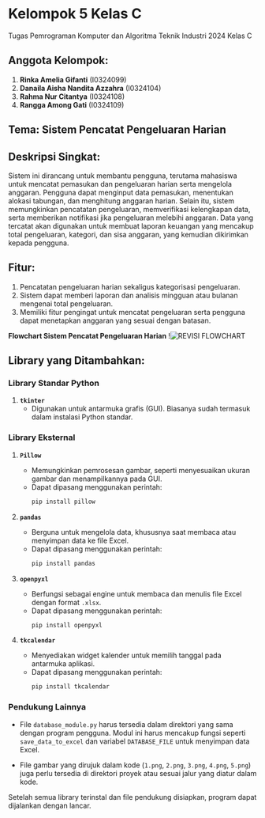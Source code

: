 # Kelompok 5 Kelas C
Tugas Pemrograman Komputer dan Algoritma Teknik Industri 2024 Kelas C

## Anggota Kelompok:
1. **Rinka Amelia Gifanti** (I0324099)
2. **Danaila Aisha Nandita Azzahra** (I0324104)
3. **Rahma Nur Citantya** (I0324108)
4. **Rangga Among Gati** (I0324109)

## Tema: Sistem Pencatat Pengeluaran Harian

## Deskripsi Singkat:
Sistem ini dirancang untuk membantu pengguna, terutama mahasiswa untuk mencatat pemasukan dan pengeluaran harian serta mengelola anggaran. Pengguna dapat menginput data pemasukan, menentukan alokasi tabungan, dan menghitung anggaran harian. Selain itu, sistem memungkinkan pencatatan pengeluaran, memverifikasi kelengkapan data, serta memberikan notifikasi jika pengeluaran melebihi anggaran. Data yang tercatat akan digunakan untuk membuat laporan keuangan yang mencakup total pengeluaran, kategori, dan sisa anggaran, yang kemudian dikirimkan kepada pengguna.

## Fitur:
1. Pencatatan pengeluaran harian sekaligus kategorisasi pengeluaran. 
2. Sistem dapat memberi laporan dan analisis mingguan atau bulanan mengenai total pengeluaran. 
3. Memiliki fitur pengingat untuk mencatat pengeluaran serta pengguna dapat menetapkan anggaran yang sesuai dengan batasan.

**Flowchart Sistem Pencatat Pengeluaran Harian**
!![REVISI FLOWCHART](https://github.com/user-attachments/assets/e46ff424-e7ed-4552-97da-fd902c260d0a)

## Library yang Ditambahkan:
### **Library Standar Python**
1. **`tkinter`**
   - Digunakan untuk antarmuka grafis (GUI). Biasanya sudah termasuk dalam instalasi Python standar.

### **Library Eksternal**
1. **`Pillow`**
   - Memungkinkan pemrosesan gambar, seperti menyesuaikan ukuran gambar dan menampilkannya pada GUI.
   - Dapat dipasang menggunakan perintah:  
     ```bash
     pip install pillow
     ```

2. **`pandas`**
   - Berguna untuk mengelola data, khususnya saat membaca atau menyimpan data ke file Excel.
   - Dapat dipasang menggunakan perintah:  
     ```bash
     pip install pandas
     ```

3. **`openpyxl`**
   - Berfungsi sebagai engine untuk membaca dan menulis file Excel dengan format `.xlsx`.
   - Dapat dipasang menggunakan perintah:  
     ```bash
     pip install openpyxl
     ```

4. **`tkcalendar`**
   - Menyediakan widget kalender untuk memilih tanggal pada antarmuka aplikasi.
   - Dapat dipasang menggunakan perintah:  
     ```bash
     pip install tkcalendar
     ```
### **Pendukung Lainnya**
- File `database_module.py` harus tersedia dalam direktori yang sama dengan program pengguna. Modul ini harus mencakup fungsi seperti `save_data_to_excel` dan variabel `DATABASE_FILE` untuk menyimpan data Excel.

- File gambar yang dirujuk dalam kode (`1.png`, `2.png`, `3.png`, `4.png`, `5.png`) juga perlu tersedia di direktori proyek atau sesuai jalur yang diatur dalam kode.

Setelah semua library terinstal dan file pendukung disiapkan, program dapat dijalankan dengan lancar.
